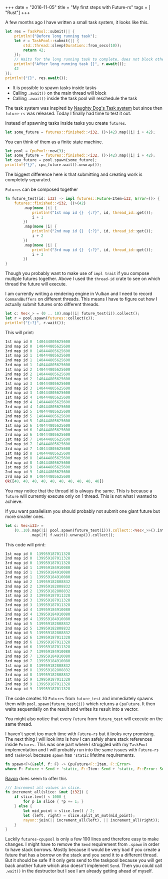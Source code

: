 +++
date        = "2016-11-05"
title       = "My first steps with Future-rs"
tags        = [ "Rust"]
+++

A few months ago I have written a small task system, it looks like this.

```Rust
let res = TaskPool::submit(|| {
    println!("Before long running task");
    let r = TaskPool::submit(|| {
        std::thread::sleep(Duration::from_secs(10));
        return 42;
    });
    // Waits for the long running task to complete, does not block other tasks!
    println!("After long running task {}", r.await());
    42
});
println!("{}", res.await());
```
* It is possible to spawn tasks inside tasks
* Calling `.await()` on the main thread will block
* Calling `.await()` inside the task pool will reschedule the task

The task system was inspired by [Naughty Dog's Task system](http://www.gdcvault.com/play/1022186/Parallelizing-the-Naughty-Dog-Engine) but since then `future-rs` was released. Today I finally had time to test it out.

Instead of spawning tasks inside tasks you create `futures`.
```Rust
let some_future = futures::finished::<i32, ()>(42).map(|i| i + 42);
```
You can think of them as a finite state machine.
```Rust
let pool = CpuPool::new(3);
let some_future = futures::finished::<i32, ()>(42).map(|i| i + 42);
let cpu_future = pool.spawn(some_future);
println!("{}", cpu_future.wait().unwrap());
```
The biggest difference here is that submitting and creating work is completely separated.

`Futures` can be composed together
```Rust
fn future_test(id: i32) -> impl futures::Future<Item=i32, Error=()> {
    futures::finished::<i32, ()>(42)
        .map(move |i| {
            println!("1st map id {}  {:?}", id, thread_id::get());
            i + 1
        })
        .map(move |i| {
            println!("2nd map id {}  {:?}", id, thread_id::get());
            i + 2
        })
        .map(move |i| {
            println!("3rd map id {}  {:?}", id, thread_id::get());
            i + 3
        })
}
```
Though you probably want to make use of `impl trait` if you compose multiple futures together. Above I used the `thread-id` crate to see on which thread the future will execute.

I am currently writing a rendering engine in Vulkan and I need to record `CommandBuffers` on different threads. This means I have to figure out how I actually submit futures onto different threads.
```Rust
let c: Vec<_> = (0 .. 10).map(|i| future_test(i)).collect();
let r = pool.spawn(futures::collect(c));
println!("{:?}", r.wait());
```
This will print:
```Rust
1st map id 0  140444805625600
2nd map id 0  140444805625600
3rd map id 0  140444805625600
1st map id 1  140444805625600
2nd map id 1  140444805625600
3rd map id 1  140444805625600
1st map id 2  140444805625600
2nd map id 2  140444805625600
3rd map id 2  140444805625600
1st map id 3  140444805625600
2nd map id 3  140444805625600
3rd map id 3  140444805625600
1st map id 4  140444805625600
2nd map id 4  140444805625600
3rd map id 4  140444805625600
1st map id 5  140444805625600
2nd map id 5  140444805625600
3rd map id 5  140444805625600
1st map id 6  140444805625600
2nd map id 6  140444805625600
3rd map id 6  140444805625600
1st map id 7  140444805625600
2nd map id 7  140444805625600
3rd map id 7  140444805625600
1st map id 8  140444805625600
2nd map id 8  140444805625600
3rd map id 8  140444805625600
1st map id 9  140444805625600
2nd map id 9  140444805625600
3rd map id 9  140444805625600
Ok([48, 48, 48, 48, 48, 48, 48, 48, 48, 48])
```
You may notice that the thread id is always the same. This is because a `future` will currently execute only on 1 thread. This is not what I wanted to achieve.

If you want parallelism you should probably not submit one giant future but more smaller ones.
```Rust
let c: Vec<i32> =
    (0..10).map(|i| pool.spawn(future_test(i))).collect::<Vec<_>>().into_iter()
           .map(|f| f.wait().unwrap()).collect();
```
This code will print:
```Rust
1st map id 0  139959187011328
2nd map id 0  139959187011328
3rd map id 0  139959187011328
1st map id 1  139959184910080
2nd map id 1  139959184910080
3rd map id 1  139959184910080
1st map id 2  139959182808832
2nd map id 2  139959182808832
3rd map id 2  139959182808832
1st map id 3  139959187011328
2nd map id 3  139959187011328
3rd map id 3  139959187011328
1st map id 4  139959184910080
2nd map id 4  139959184910080
3rd map id 4  139959184910080
1st map id 5  139959182808832
2nd map id 5  139959182808832
3rd map id 5  139959182808832
1st map id 6  139959187011328
2nd map id 6  139959187011328
3rd map id 6  139959187011328
1st map id 7  139959184910080
2nd map id 7  139959184910080
3rd map id 7  139959184910080
1st map id 8  139959182808832
2nd map id 8  139959182808832
3rd map id 8  139959182808832
1st map id 9  139959187011328
2nd map id 9  139959187011328
3rd map id 9  139959187011328
```
The code creates 10 `Futures` from `future_test` and immediately spawns them with `pool.spawn(future_test(i))` which returns a `CpuFuture`. It then waits sequentially on the result and writes its result into a vector.

You might also notice that every `Future` from `future_test` will execute on the same thread.

I haven't spent too much time with `Future-rs` but it looks very promising. The next thing I will look into is how I can safely share stack references inside `Futures`. This was one part where I struggled with my `TaskPool` implementation and I will probably run into the same issues with `Future-rs` and `TaskPool` because `spawn` has `'static` lifetime requirements.

```Rust
fn spawn<F>(&self, f: F) -> CpuFuture<F::Item, F::Error>
where F: Future + Send + 'static, F::Item: Send + 'static, F::Error: Send + 'static
```

[Rayon](https://github.com/nikomatsakis/rayon) does seem to offer this
```Rust
/// Increment all values in slice.
fn increment_all(slice: &mut [i32]) {
    if slice.len() < 1000 {
        for p in slice { *p += 1; }
    } else {
        let mid_point = slice.len() / 2;
        let (left, right) = slice.split_at_mut(mid_point);
        rayon::join(|| increment_all(left), || increment_all(right));
    }
}
```

Luckily `futures-cpupool` is only a few 100 lines and therefore easy to make changes. I might have to remove the `Send` requirement from `.spawn` in order to have stack borrows. Mostly because it would be very bad if you create a future that has a borrow on the stack and you send it to a different thread. But it should be safe if it only gets send to the taskpool because you will get back another future which also doesn't implement `Send`. Then you could call `.wait()` in the destructor but I see I
am already getting ahead of myself.
